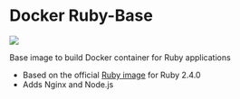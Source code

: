 # Docker Ruby-Base

[![](https://images.microbadger.com/badges/image/zerco0d3/ruby-base.svg)](https://microbadger.com/images/zeroc0de/ruby-base)

Base image to build Docker container for Ruby applications

- Based on the official [Ruby image](https://hub.docker.com/_/ruby/) for Ruby 2.4.0
- Adds Nginx and Node.js
